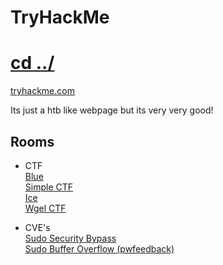 # TryHackMe
# [cd ../](../index.md)
[tryhackme.com](https://tryhackme.com)

Its just a htb like webpage but its very very good!

## Rooms
- CTF  
  [Blue](blue/index.md)  
  [Simple CTF](simple_ctf/index.md)  
  [Ice](ice/index.md)  
  [Wgel CTF](wgel_ctf/index.md)

- CVE's  
  [Sudo Security Bypass](sudo_security_bypass/index.md)  
  [Sudo Buffer Overflow (pwfeedback)](sudo_bof_pwfeedback/index.md)
